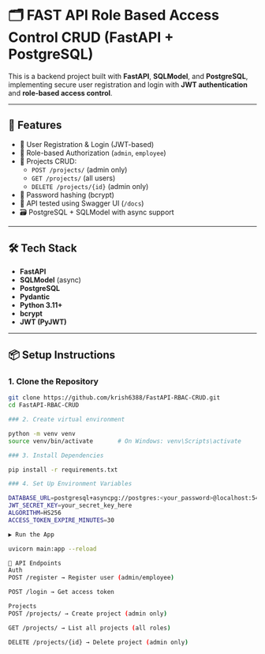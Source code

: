 # 🗂️ FAST API Role Based Access Control CRUD (FastAPI + PostgreSQL)

This is a backend project built with **FastAPI**, **SQLModel**, and **PostgreSQL**, implementing secure user registration and login with **JWT authentication** and **role-based access control**.

---

## 🚀 Features

- 🔐 User Registration & Login (JWT-based)
- 🧾 Role-based Authorization (`admin`, `employee`)
- 🧰 Projects CRUD:
  - `POST /projects/` (admin only)
  - `GET /projects/` (all users)
  - `DELETE /projects/{id}` (admin only)
- 🧼 Password hashing (bcrypt)
- 🧪 API tested using Swagger UI (`/docs`)
- 🗃️ PostgreSQL + SQLModel with async support

---

## 🛠️ Tech Stack

- **FastAPI**
- **SQLModel** (async)
- **PostgreSQL**
- **Pydantic**
- **Python 3.11+**
- **bcrypt**
- **JWT (PyJWT)**

---

## 📦 Setup Instructions

### 1. Clone the Repository

```bash
git clone https://github.com/krish6388/FastAPI-RBAC-CRUD.git
cd FastAPI-RBAC-CRUD

### 2. Create virtual environment

python -m venv venv
source venv/bin/activate       # On Windows: venv\Scripts\activate

### 3. Install Dependencies

pip install -r requirements.txt

### 4. Set Up Environment Variables

DATABASE_URL=postgresql+asyncpg://postgres:<your_password>@localhost:5432/<your_db>
JWT_SECRET_KEY=your_secret_key_here
ALGORITHM=HS256
ACCESS_TOKEN_EXPIRE_MINUTES=30

▶️ Run the App

uvicorn main:app --reload

🧪 API Endpoints
Auth
POST /register → Register user (admin/employee)

POST /login → Get access token

Projects
POST /projects/ → Create project (admin only)

GET /projects/ → List all projects (all roles)

DELETE /projects/{id} → Delete project (admin only)
